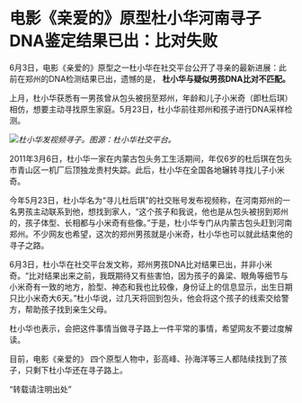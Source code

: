 

# 电影《亲爱的》原型杜小华河南寻子DNA鉴定结果已出：比对失败

6月3日，电影《亲爱的》原型之一杜小华在社交平台公开了寻亲的最新进展：此前在郑州的DNA检测结果已出，遗憾的是， **杜小华与疑似男孩DNA比对不匹配。**

上月，杜小华获悉有一男孩曾从包头被拐至郑州，年龄和儿子小米奇（即杜后琪）相仿，想要主动寻找原生家庭。5月23日，杜小华前往郑州和孩子进行DNA采样检测。

![](https://inews.gtimg.com/om_bt/OZbSYwGxa7fxzSXApLP8fZLYZynutQWk9dYrkNTDpvTSwAA/1000)_杜小华发视频寻子。图源：杜小华社交平台。_

2011年3月6日，杜小华一家在内蒙古包头务工生活期间，年仅6岁的杜后琪在包头市青山区一机厂后顶独龙贵村失踪。此后，杜小华在全国各地辗转寻找儿子小米奇。

今年5月23日，杜小华名为“寻儿杜后琪”的社交账号发布视频称，在河南郑州的一名男孩主动联系到他，想找到家人，“这个孩子和我说，他也是从包头被拐到郑州的，孩子体型、长相都与小米奇有些像。”于是，杜小华专门从内蒙古包头赶到河南郑州。不少网友也希望，这次的郑州男孩就是小米奇，杜小华也可以就此结束他的寻子之路。

6月3日，杜小华在社交平台发文称，郑州男孩DNA比对结果已出，并非小米奇。“比对结果出来之前，我既期待又有些害怕，因为孩子的鼻梁、眼角等细节与小米奇有一致的地方，脸型、神态和我也比较像，身份证上的信息显示，出生日期只比小米奇大6天。”杜小华说，过几天将回到包头，他会将这个孩子的线索交给警方，帮助孩子找到亲生父母。

杜小华也表示，会把这件事情当做寻子路上一件平常的事情，希望网友不要过度解读。

目前，电影《亲爱的》 四个原型人物中，彭高峰、孙海洋等三人都陆续找到了孩子，只剩下杜小华还在寻子路上。

“转载请注明出处”

